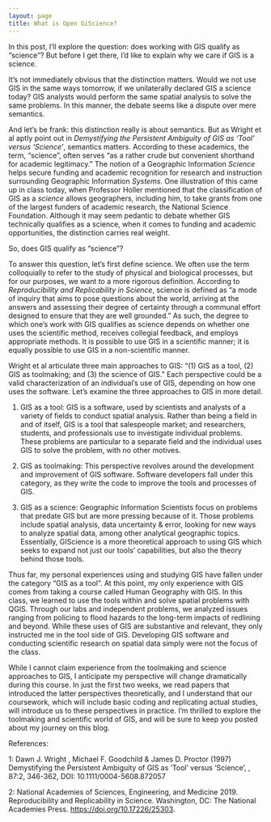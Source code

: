 ```yaml
---
layout: page
title: What is Open GiScience?
---
```


In this post, I’ll explore the question: does working with GIS qualify as “science”?
But before I get there, I’d like to explain why we care if GIS is a science.

It’s not immediately obvious that the distinction matters.
Would we not use GIS in the same ways tomorrow, if we unilaterally declared GIS a science today?
GIS analysts would perform the same spatial analysis to solve the same problems.
In this manner, the debate seems like a dispute over mere semantics.

And let’s be frank: this distinction really is about semantics.
But as Wright et al aptly point out in *Demystifying the Persistent Ambiguity of GIS as ‘Tool’ versus ‘Science’*, semantics matters.
According to these academics, the term, “science”, often serves “as a rather crude but convenient shorthand for academic legitimacy.”
The notion of a Geographic Information *Science* helps secure funding and academic recognition for research and instruction surrounding Geographic Information *Systems*.
One illustration of this came up in class today, when Professor Holler mentioned that the classification of GIS as a *science* allows geographers, including him, to take grants from one of the largest funders of academic research, the National Science Foundation.
Although it may seem pedantic to debate whether GIS technically qualifies as a science, when it comes to funding and academic opportunities, the distinction carries real weight.

So, does GIS qualify as “science”?

To answer this question, let’s first define science.
We often use the term colloquially to refer to the study of physical and biological processes, but for our purposes, we want to a more rigorous definition.
According to *Reproducibility and Replicability in Science*, science is defined as “a mode of inquiry that aims to pose questions about the world, arriving at the answers and assessing their degree of certainty through a communal effort designed to ensure that they are well grounded.”
As such, the degree to which one’s work with GIS qualifies as science depends on whether one uses the scientific method, receives collegial feedback, and employs appropriate methods.
It is possible to use GIS in a scientific manner; it is equally possible to use GIS in a non-scientific manner.

Wright et al articulate three main approaches to GIS: “(1) GIS as a tool, (2) GIS as toolmaking; and (3) the science of GIS.”
Each perspective could be a valid characterization of an individual’s use of GIS, depending on how one uses the software.
Let’s examine the three approaches to GIS in more detail.

1. GIS as a tool: GIS is a software, used by scientists and analysts of a variety of fields to conduct spatial analysis.
Rather than being a field in and of itself, GIS is a tool that salespeople market; and researchers, students, and professionals use to investigate individual problems.
These problems are particular to a separate field and the individual uses GIS to solve the problem, with no other motives.

2. GIS as toolmaking: This perspective revolves around the development and improvement of GIS software.
Software developers fall under this category, as they write the code to improve the tools and processes of GIS.

3. GIS as a science: Geographic Information Scientists focus on problems that predate GIS but are more pressing because of it.
Those problems include spatial analysis, data uncertainty & error, looking for new ways to analyze spatial data, among other analytical geographic topics.
Essentially, GIScience is a more theoretical approach to using GIS which seeks to expand not just our tools’ capabilities, but also the theory behind those tools.

Thus far, my personal experiences using and studying GIS have fallen under the category “GIS as a tool”.
At this point, my only experience with GIS comes from taking a course called Human Geography with GIS.
In this class, we learned to use the tools within and solve spatial problems with QGIS.
Through our labs and independent problems, we analyzed issues ranging from policing to flood hazards to the long-term impacts of redlining and beyond.
While these uses of GIS are substantive and relevant, they only instructed me in the tool side of GIS.
Developing GIS software and conducting scientific research on spatial data simply were not the focus of the class.

While I cannot claim experience from the toolmaking and science approaches to GIS, I anticipate my perspective will change dramatically during this course.
In just the first two weeks, we read papers that introduced the latter perspectives theoretically, and I understand that our coursework, which will include basic coding and replicating actual studies, will introduce us to these perspectives in practice.
I’m thrilled to explore the toolmaking and scientific world of GIS, and will be sure to keep you posted about my journey on this blog.

References:

1: Dawn J. Wright , Michael F. Goodchild & James D. Proctor (1997) Demystifying the Persistent Ambiguity of GIS as ‘Tool’ versus ‘Science’, , 87:2, 346-362, DOI: 10.1111/0004-5608.872057

2: National Academies of Sciences, Engineering, and Medicine 2019. Reproducibility and Replicability in Science. Washington, DC: The National Academies Press. https://doi.org/10.17226/25303.
